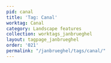 ```yaml
---
pid: canal
title: 'Tag: Canal'
worktag: Canal
category: Landscape features
collection: worktags_janbrueghel
layout: tagpage_janbrueghel
order: '021'
permalink: "/janbrueghel/tags/canal/"
---
```

